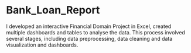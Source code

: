 # Bank_Loan_Report
I developed an interactive Financial Domain Project in Excel, created multiple dashboards and tables to analyse the data. This process involved several stages, including data preprocessing, data cleaning and data visualization and dashboards.
